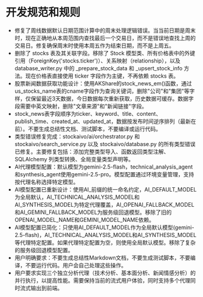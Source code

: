 # 开发规范和规则

- 修复了周线数据默认日期范围计算中的周末处理逻辑错误。当当前日期是周末时，现在正确地从本周范围内查找最后一个交易日，而不是错误地查找上周的交易日。修复确保周末时使用本周五作为结束日期，而不是上周五。
- 删除了 stocks 表及其关联字段。移除了 Stock 模型类、所有价格表中的外键引用（ForeignKey('stocks.ticker')）、关系映射（relationship），以及 database_writer.py 中的 _prepare_stock_data 和 _upsert_stock_info 方法。现在价格表直接使用 ticker 字段作为主键，不再依赖 stocks 表。
- 股票新闻数据获取功能设计：使用AKShare的stock_news_em()函数，通过us_stocks_name表的cname字段作为查询关键词，删除"公司"和"集团"等字样，仅保留最近3天数据，今日数据每次重新获取，历史数据可缓存。数据字段需要中英文映射，删除"文章来源"和"新闻链接"字段。
- stock_news表字段顺序为ticker、keyword、title、content、publish_time、created_at、updated_at，数据按发布时间逆序排列（最新在前）。不要生成总结性文档、测试脚本，不要编译或运行代码。
- 类型错误修复完成：stockaivo/ai/orchestrator.py 和 stockaivo/search_service.py 以及 stockaivo/database.py 的所有类型错误已修复。主要修复包括：添加完整类型导入、函数返回类型注解、SQLAlchemy 列类型转换、全局变量类型声明等。
- AI代理模型配置：默认模型为gemini-2.5-flash，technical_analysis_agent和synthesis_agent使用gemini-2.5-pro。模型配置通过环境变量管理，支持按代理名称选择特定模型。
- AI模型配置已重新设计：使用AI_前缀的统一命名约定，AI_DEFAULT_MODEL为全局默认，AI_TECHNICAL_ANALYSIS_MODEL和AI_SYNTHESIS_MODEL为特定代理覆盖，AI_OPENAI_FALLBACK_MODEL和AI_GEMINI_FALLBACK_MODEL为服务级回退模型。移除了旧的OPENAI_MODEL_NAME和GEMINI_MODEL_NAME依赖。
- AI模型配置已简化：只使用AI_DEFAULT_MODEL作为全局默认模型(gemini-2.5-flash)，AI_TECHNICAL_ANALYSIS_MODEL和AI_SYNTHESIS_MODEL等代理特定配置。如果代理特定配置为空，则使用全局默认模型。移除了复杂的服务级回退模型配置。
- 用户明确要求：不要生成总结性Markdown文档，不要生成测试脚本，不要编译，不要运行代码。用户会自己处理这些操作。
- 用户要求实现三个独立分析代理（技术分析、基本面分析、新闻情感分析）的并行执行，以提高性能。需要保持当前的流式用户体验，同时支持多个代理同时流式输出到前端。
